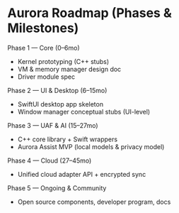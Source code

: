 # Aurora Roadmap (Phases & Milestones)

Phase 1 — Core (0–6mo)
- Kernel prototyping (C++ stubs)
- VM & memory manager design doc
- Driver module spec

Phase 2 — UI & Desktop (6–15mo)
- SwiftUI desktop app skeleton
- Window manager conceptual stubs (UI-level)

Phase 3 — UAF & AI (15–27mo)
- C++ core library + Swift wrappers
- Aurora Assist MVP (local models & privacy model)

Phase 4 — Cloud (27–45mo)
- Unified cloud adapter API + encrypted sync

Phase 5 — Ongoing & Community
- Open source components, developer program, docs
